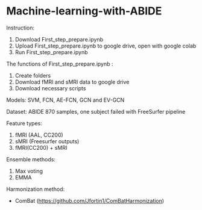 # Machine-learning-with-ABIDE

Instruction: 
1. Download First_step_prepare.ipynb
2. Upload First_step_prepare.ipynb to google drive, open with google colab
3. Run First_step_prepare.ipynb

The functions of First_step_prepare.ipynb :
1. Create folders
2. Download fMRI and sMRI data to google drive
3. Download necessary scripts

Models: SVM, FCN, AE-FCN, GCN and EV-GCN

Dataset: ABIDE 870 samples, one subject failed with FreeSurfer pipeline

Feature types: 
1. fMRI (AAL, CC200)
2. sMRI (Freesurfer outputs)
3. fMRI(CC200) + sMRI
               
Ensemble methods: 
1. Max voting
2. EMMA
                  
Harmonization method: 
- ComBat (https://github.com/Jfortin1/ComBatHarmonization)




